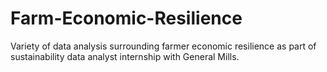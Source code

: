 # Farm-Economic-Resilience
Variety of data analysis surrounding farmer economic resilience as part of sustainability data analyst internship with General Mills.
